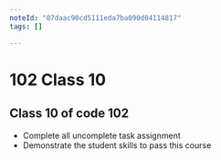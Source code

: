 ```yaml
---
noteId: "07daac90cd5111eda7ba090d04114817"
tags: []

---
```


# 102 Class 10

## Class 10 of code 102

- Complete all uncomplete task assignment
- Demonstrate the student skills to pass this course
